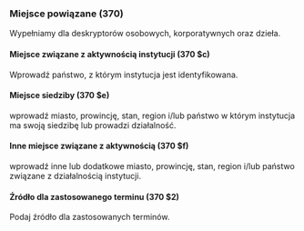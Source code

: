 ### Miejsce powiązane (370)
Wypełniamy dla deskryptorów osobowych, korporatywnych oraz dzieła.  

#### Miejsce związane z aktywnością instytucji (370 $c)
Wprowadź państwo, z którym instytucja jest identyfikowana.  

#### Miejsce siedziby (370 $e)
wprowadź miasto, prowincję, stan, region i/lub państwo w którym instytucja ma swoją siedzibę lub prowadzi działalność.    

#### Inne miejsce związane z aktywnością (370 $f)
wprowadź inne lub dodatkowe miasto, prowincję, stan, region i/lub państwo związane z działalnością instytucji.   

#### Źródło dla zastosowanego terminu (370 $2)
Podaj źródło dla zastosowanych terminów.
